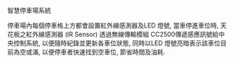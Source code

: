 智慧停車場系統

停車場內每個停車格上方都會設置紅外線感測器及LED 燈號, 當車停進車位時, 天花板之紅外線感測器 (IR Sensor) 透過無線傳輸模組 CC2500傳遞感應訊號給中央控制系統, 以便隨時紀錄並更新各車位狀態, 同時以LED 燈號亮暗表示該車位目前為空或滿, 以便停車者快速找到空車位, 節省時間及油耗.